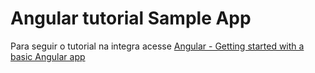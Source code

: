 # Angular tutorial Sample App

Para seguir o tutorial na integra acesse [Angular - Getting started with a basic Angular app](https://angular.io/start)
